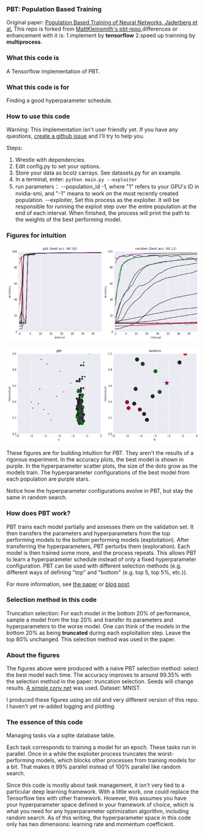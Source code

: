### PBT: Population Based Training

Original paper: [Population Based Training of Neural Networks, Jaderberg et al.](https://arxiv.org/abs/1711.09846)
This repo is forked from [MattKleinsmith's pbt repo](https://github.com/MattKleinsmith/pbt),differences or enhancement with it is: 1.implement by **tensorflow** 
2.speed up trainning by **multiprocess**.

### What this code is

A Tensorflow implementation of PBT.

### What this code is for

Finding a good hyperparameter schedule.

### How to use this code

Warning: This implementation isn't user friendly yet. If you have any questions, [create a github issue](https://github.com/mafanhe/pbt/issues/new) and I'll try to help you.

Steps:

1. Wrestle with dependencies.
2. Edit config.py to set your options.
3. Store your data as bcolz carrays. See datasets.py for an example.
4. In a terminal, enter: `python main.py --exploiter`
5. run parameters： 
  --population_id -1, where "1" refers to your GPU's ID in nvidia-smi, and "-1" means to work on the most recently created population.
  --exploiter, Set this process as the exploiter. It will be responsible for running the exploit step over the entire population at the end of each interval. 
When finished, the process will print the path to the weights of the best performing model.

### Figures for intuition

![png](docs/mnist_accuracies.png)

![png](docs/mnist_hyperparameters.png)

These figures are for building intuition for PBT. They aren't the results of a rigorous experiment. In the accuracy plots, the best model is shown in purple. In the hyperparameter scatter plots, the size of the dots grow as the models train. The hyperparameter configurations of the best model from each population are purple stars.

Notice how the hyperparameter configurations evolve in PBT, but stay the same in random search.

### How does PBT work?
PBT trains each model partially and assesses them on the validation set. It then transfers the parameters and hyperparameters from the top performing models to the bottom performing models (exploitation). After transferring the hyperparameters, PBT perturbs them (exploration). Each model is then trained some more, and the process repeats. This allows PBT to learn a hyperparameter schedule instead of only a fixed hyperparameter configuration. PBT can be used with different selection methods (e.g. different ways of defining "top" and "bottom" (e.g. top 5, top 5%, etc.)).

For more information, see [the paper](https://arxiv.org/abs/1711.09846) or [blog post](https://deepmind.com/blog/population-based-training-neural-networks/).

### Selection method in this code

Truncation selection: For each model in the bottom 20% of performance, sample a model from the top 20% and transfer its parameters and hyperparameters to the worse model. One can think of the models in the bottom 20% as being **truncated** during each exploitation step. Leave the top 80% unchanged. This selection method was used in the paper.

### About the figures

The figures above were produced with a naive PBT selection method: select the best model each time. The accuracy improves to around 99.35% with the selection method in the paper: truncation selection. Seeds will change results. [A simple conv net](https://github.com/pytorch/examples/blob/master/mnist/main.py#L52) was used. Dataset: MNIST.

I produced these figures using an old and very different version of this repo. I haven't yet re-added logging and plotting.

### The essence of this code

Managing tasks via a sqlite database table.

Each task corresponds to training a model for an epoch. These tasks run in parallel. Once in a while the exploiter process truncates the worst-performing models, which blocks other processes from training models for a bit. That makes it 99% parallel instead of 100% parallel like random search.

Since this code is mostly about task management, it isn't very tied to a particular deep learning framework. With a little work, one could replace the Tensorflow ties with other framework. However, this assumes you have your hyperparameter space defined in your framework of choice, which is what you need for any hyperparameter optimization algorithm, including random search. As of this writing, the hyperparameter space in this code only has two dimensions: learning rate and momentum coefficient.
